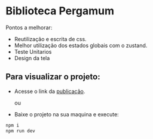 # Biblioteca Pergamum

Pontos a melhorar:

- Reutilização e escrita de css.
- Melhor utilização dos estados globais com o zustand.
- Teste Unitarios
- Design da tela

## Para visualizar o projeto:

- Acesse o link da [publicação](pergamum-library.vercel.app).

  ou

- Baixe o projeto na sua maquina e execute:

```js
npm i
npm run dev
```
